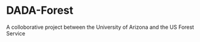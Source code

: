 # DADA-Forest
A colloborative project between the University of Arizona and the US Forest Service   


